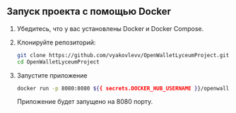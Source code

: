 ## Запуск проекта с помощью Docker

1. Убедитесь, что у вас установлены Docker и Docker Compose.

2. Клонируйте репозиторий:

   ```bash
   git clone https://github.com/vyakovlevv/OpenWalletLyceumProject.git
   cd OpenWalletLyceumProject
   ```
   
3. Запустите приложение
	```bash
	docker run -p 8080:8080 ${{ secrets.DOCKER_HUB_USERNAME }}/openwalletlyceumproject:latest
	```
	Приложение будет запущено на 8080 порту.
	